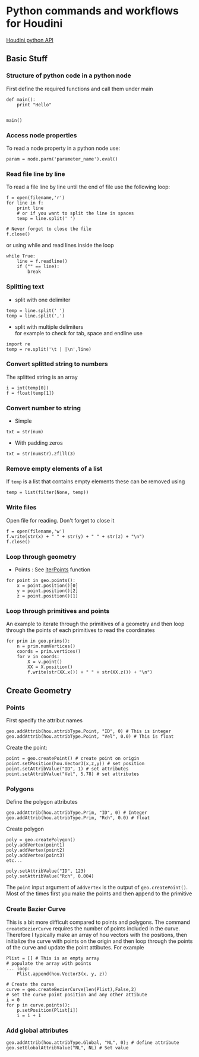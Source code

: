 # Python commands and workflows for Houdini
[Houdini python API](https://www.sidefx.com/docs/houdini/hom/hou/index.html)

## Basic Stuff
### Structure of python code in a python node
First define the required functions and call them under main
```
def main():
    print "Hello"
    

main()
``` 


### Access node properties
To read a node property in a python node use:
```
param = node.parm('parameter_name').eval()
```

### Read file line by line
To read a file line by line until the end of file use the following loop:
```
f = open(filename,'r')
for line in f:
    print line
    # or if you want to split the line in spaces
    temp = line.split(' ')

# Never forget to close the file
f.close()
```
or using while and read lines inside the loop
```
while True:
    line = f.readline()
    if ("" == line):
        break

```

### Splitting text
- split with one delimiter
```
temp = line.split(' ')
temp = line.split(',')
```
- split with multiple delimiters </br>
for example to check for tab, space and endline use

```
import re
temp = re.split('\t | |\n',line)
```
### Convert splitted string to numbers
The splitted string is an array
```
i = int(temp[0])
f = float(temp[1])
```
### Convert number to string
- Simple
```
txt = str(num)
```
- With padding zeros
```
txt = str(numstr).zfill(3)
```

### Remove empty elements of a list
If `temp` is a list that contains empty elements these can be removed using
```
temp = list(filter(None, temp))
```

### Write files
Open file for reading. Don't forget to close it
```
f = open(filename,'w')
f.write(str(x) + " " + str(y) + " " + str(z) + "\n")
f.close()
```
### Loop through geometry
* Points : See [iterPoints](https://www.sidefx.com/docs/houdini/hom/hou/Geometry.html) function
```
for point in geo.points():
    x = point.position()[0]
    y = point.position()[2]
    z = point.position()[1]
```

### Loop through primitives and points
An example to iterate through the primitives of a geometry and then loop through the points of each primitives to read the coordinates
```
for prim in geo.prims():
    n = prim.numVertices()
    coords = prim.vertices()
    for v in coords:
        X = v.point()
        XX = X.position()
        f.write(str(XX.x()) + " " + str(XX.z()) + "\n")

```



## Create Geometry
### Points
First specify the attribut names
```
geo.addAttrib(hou.attribType.Point, "ID", 0) # This is integer
geo.addAttrib(hou.attribType.Point, "Vel", 0.0) # This is float
```
Create the point:
```
point = geo.createPoint() # create point on origin
point.setPosition(hou.Vector3(x,z,y)) # set position
point.setAttribValue("ID", 1) # set attributes
point.setAttribValue("Vel", 5.78) # set attributes
```
### Polygons
Define the polygon attributes
```
geo.addAttrib(hou.attribType.Prim, "ID", 0) # Integer
geo.addAttrib(hou.attribType.Prim, "Rch", 0.0) # float
```
Create polygon
```
poly = geo.createPolygon()
poly.addVertex(point1)
poly.addVertex(point2)
poly.addVertex(point3)
etc...

poly.setAttribValue("ID", 123)
poly.setAttribValue("Rch", 0.004)
```
The `point` input argument of `addVertex` is the output of `geo.createPoint()`. Most of the times first you make the points and then append to the primitive

### Create Bazier Curve
This is a bit more difficult compared to points and polygons.
The command `createBezierCurve` requires the number of points included in the curve. Therefore I typically make an array of hou vectors with the positions, then initialize the curve with points on the origin and then loop through the points of the curve and update the point attibutes. For example
```
Plist = [] # This is an empty array
# populate the array with points
... loop:
    Plist.append(hou.Vector3(x, y, z))

# Create the curve
curve = geo.createBezierCurve(len(Plist),False,2)
# set the curve point position and any other attibute
i = 0
for p in curve.points():
    p.setPosition(Plist[i])
    i = i + 1
```

### Add global attributes
```
geo.addAttrib(hou.attribType.Global, "NL", 0); # define attribute
geo.setGlobalAttribValue("NL", NL) # Set value
```
